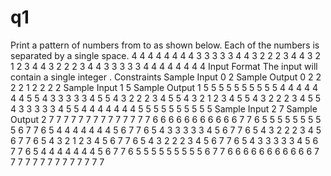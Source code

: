 # q1
Print a pattern of numbers from  to  as shown below. Each of the numbers is separated by a single space.                              4 4 4 4 4 4 4                               4 3 3 3 3 3 4                                4 3 2 2 2 3 4                                4 3 2 1 2 3 4                                4 3 2 2 2 3 4                                4 3 3 3 3 3 4                                4 4 4 4 4 4 4    Input Format  The input will contain a single integer .  Constraints   Sample Input 0  2 Sample Output 0  2 2 2 2 1 2 2 2 2 Sample Input 1  5 Sample Output 1  5 5 5 5 5 5 5 5 5  5 4 4 4 4 4 4 4 5  5 4 3 3 3 3 3 4 5  5 4 3 2 2 2 3 4 5  5 4 3 2 1 2 3 4 5  5 4 3 2 2 2 3 4 5  5 4 3 3 3 3 3 4 5  5 4 4 4 4 4 4 4 5  5 5 5 5 5 5 5 5 5 Sample Input 2  7 Sample Output 2  7 7 7 7 7 7 7 7 7 7 7 7 7  7 6 6 6 6 6 6 6 6 6 6 6 7  7 6 5 5 5 5 5 5 5 5 5 6 7  7 6 5 4 4 4 4 4 4 4 5 6 7  7 6 5 4 3 3 3 3 3 4 5 6 7  7 6 5 4 3 2 2 2 3 4 5 6 7  7 6 5 4 3 2 1 2 3 4 5 6 7  7 6 5 4 3 2 2 2 3 4 5 6 7  7 6 5 4 3 3 3 3 3 4 5 6 7  7 6 5 4 4 4 4 4 4 4 5 6 7  7 6 5 5 5 5 5 5 5 5 5 6 7  7 6 6 6 6 6 6 6 6 6 6 6 7  7 7 7 7 7 7 7 7 7 7 7 7 7 
